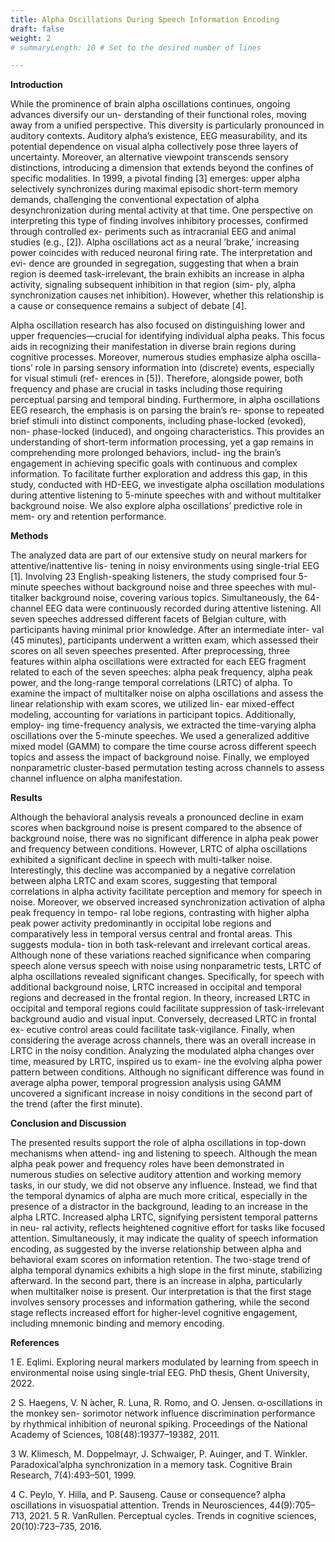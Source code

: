 ```yaml
---
title: Alpha Oscillations During Speech Information Encoding
draft: false
weight: 2
# summaryLength: 10 # Set to the desired number of lines

---
```



**Introduction**

While the prominence of brain alpha oscillations continues, ongoing advances diversify our un-
derstanding of their functional roles, moving away from a unified perspective. This diversity is
particularly pronounced in auditory contexts. Auditory alpha’s existence, EEG measurability, and
its potential dependence on visual alpha collectively pose three layers of uncertainty. Moreover, an
alternative viewpoint transcends sensory distinctions, introducing a dimension that extends beyond
the confines of specific modalities. In 1999, a pivotal finding [3] emerges: upper alpha selectively
synchronizes during maximal episodic short-term memory demands, challenging the conventional
expectation of alpha desynchronization during mental activity at that time. One perspective on
interpreting this type of finding involves inhibitory processes, confirmed through controlled ex-
periments such as intracranial EEG and animal studies (e.g., [2]). Alpha oscillations act as a neural
’brake,’ increasing power coincides with reduced neuronal firing rate. The interpretation and evi-
dence are grounded in segregation, suggesting that when a brain region is deemed task-irrelevant,
the brain exhibits an increase in alpha activity, signaling subsequent inhibition in that region (sim-
ply, alpha synchronization causes net inhibition). However, whether this relationship is a cause or
consequence remains a subject of debate [4].

Alpha oscillation research has also focused on distinguishing lower and upper frequencies—crucial
for identifying individual alpha peaks. This focus aids in recognizing their manifestation in diverse
brain regions during cognitive processes. Moreover, numerous studies emphasize alpha oscilla-
tions’ role in parsing sensory information into (discrete) events, especially for visual stimuli (ref-
erences in [5]). Therefore, alongside power, both frequency and phase are crucial in tasks including
those requiring perceptual parsing and temporal binding.
Furthermore, in alpha oscillations EEG research, the emphasis is on parsing the brain’s re-
sponse to repeated brief stimuli into distinct components, including phase-locked (evoked), non-
phase-locked (induced), and ongoing characteristics. This provides an understanding of short-term
information processing, yet a gap remains in comprehending more prolonged behaviors, includ-
ing the brain’s engagement in achieving specific goals with continuous and complex information.
To facilitate further exploration and address this gap, in this study, conducted with HD-EEG, we
investigate alpha oscillation modulations during attentive listening to 5-minute speeches with and
without multitalker background noise. We also explore alpha oscillations’ predictive role in mem-
ory and retention performance.

**Methods**

The analyzed data are part of our extensive study on neural markers for attentive/inattentive lis-
tening in noisy environments using single-trial EEG [1]. Involving 23 English-speaking listeners, the study comprised four 5-minute speeches without background noise and three speeches with mul-
titalker background noise, covering various topics. Simultaneously, the 64-channel EEG data were
continuously recorded during attentive listening. All seven speeches addressed different facets of
Belgian culture, with participants having minimal prior knowledge. After an intermediate inter-
val (45 minutes), participants underwent a written exam, which assessed their scores on all seven
speeches presented. After preprocessing, three features within alpha oscillations were extracted for
each EEG fragment related to each of the seven speeches: alpha peak frequency, alpha peak power,
and the long-range temporal correlations (LRTC) of alpha. To examine the impact of multitalker
noise on alpha oscillations and assess the linear relationship with exam scores, we utilized lin-
ear mixed-effect modeling, accounting for variations in participant topics. Additionally, employ-
ing time-frequency analysis, we extracted the time-varying alpha oscillations over the 5-minute
speeches. We used a generalized additive mixed model (GAMM) to compare the time course
across different speech topics and assess the impact of background noise. Finally, we employed
nonparametric cluster-based permutation testing across channels to assess channel influence on
alpha manifestation.

**Results**

Although the behavioral analysis reveals a pronounced decline in exam scores when background
noise is present compared to the absence of background noise, there was no significant difference
in alpha peak power and frequency between conditions. However, LRTC of alpha oscillations
exhibited a significant decline in speech with multi-talker noise. Interestingly, this decline was
accompanied by a negative correlation between alpha LRTC and exam scores, suggesting that
temporal correlations in alpha activity facilitate perception and memory for speech in noise.
Moreover, we observed increased synchronization activation of alpha peak frequency in tempo-
ral lobe regions, contrasting with higher alpha peak power activity predominantly in occipital lobe
regions and comparatively less in temporal versus central and frontal areas. This suggests modula-
tion in both task-relevant and irrelevant cortical areas. Although none of these variations reached
significance when comparing speech alone versus speech with noise using nonparametric tests,
LRTC of alpha oscillations revealed significant changes. Specifically, for speech with additional
background noise, LRTC increased in occipital and temporal regions and decreased in the frontal
region. In theory, increased LRTC in occipital and temporal regions could facilitate suppression
of task-irrelevant background audio and visual input. Conversely, decreased LRTC in frontal ex-
ecutive control areas could facilitate task-vigilance. Finally, when considering the average across
channels, there was an overall increase in LRTC in the noisy condition.
Analyzing the modulated alpha changes over time, measured by LRTC, inspired us to exam-
ine the evolving alpha power pattern between conditions. Although no significant difference was
found in average alpha power, temporal progression analysis using GAMM uncovered a significant
increase in noisy conditions in the second part of the trend (after the first minute).

**Conclusion and Discussion**

The presented results support the role of alpha oscillations in top-down mechanisms when attend-
ing and listening to speech. Although the mean alpha peak power and frequency roles have been
demonstrated in numerous studies on selective auditory attention and working memory tasks, in
our study, we did not observe any influence. Instead, we find that the temporal dynamics of alpha
are much more critical, especially in the presence of a distractor in the background, leading to an
increase in the alpha LRTC. Increased alpha LRTC, signifying persistent temporal patterns in neu-
ral activity, reflects heightened cognitive effort for tasks like focused attention. Simultaneously, it
may indicate the quality of speech information encoding, as suggested by the inverse relationship
between alpha and behavioral exam scores on information retention. The two-stage trend of alpha
temporal dynamics exhibits a high slope in the first minute, stabilizing afterward. In the second
part, there is an increase in alpha, particularly when multitalker noise is present. Our interpretation
is that the first stage involves sensory processes and information gathering, while the second stage
reflects increased effort for higher-level cognitive engagement, including mnemonic binding and
memory encoding.

**References**

1 E. Eqlimi. Exploring neural markers modulated by learning from speech in environmental
noise using single-trial EEG. PhD thesis, Ghent University, 2022.

2 S. Haegens, V. N ́acher, R. Luna, R. Romo, and O. Jensen. α-oscillations in the monkey sen-
sorimotor network influence discrimination performance by rhythmical inhibition of neuronal
spiking. Proceedings of the National Academy of Sciences, 108(48):19377–19382, 2011.

3 W. Klimesch, M. Doppelmayr, J. Schwaiger, P. Auinger, and T. Winkler. Paradoxical’alpha
synchronization in a memory task. Cognitive Brain Research, 7(4):493–501, 1999.

4 C. Peylo, Y. Hilla, and P. Sauseng. Cause or consequence? alpha oscillations in visuospatial
attention. Trends in Neurosciences, 44(9):705–713, 2021.
5 R. VanRullen. Perceptual cycles. Trends in cognitive sciences, 20(10):723–735, 2016.



